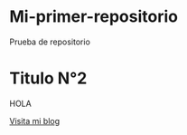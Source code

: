 # Mi-primer-repositorio

Prueba de repositorio

# Titulo N°2

HOLA

[Visita mi blog](https://github.com/poolIgnacioFlores)
